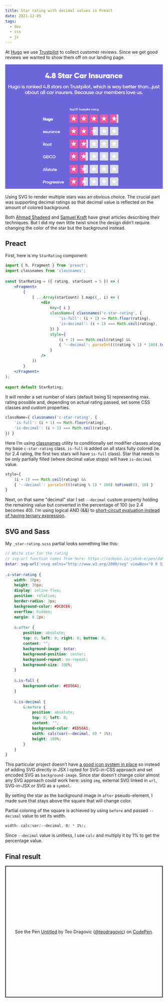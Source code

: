 ```yaml
---
title: Star rating with decimal values in Preact
date: 2021-12-05
tags:
  - dev
  - css
  - js
---
```


At [Hugo](https://withhugo.com/) we use [Trustpilot](https://www.trustpilot.com/review/www.withhugo.com) to collect customer reviews. Since we get good reviews we wanted to show them off on our landing page.

![Screenshot of Hugo Insurance landing page with Trustpilot rating](/img/hugo-rating.png)

Using SVG to render multiple stars was an obvious choice. The crucial part was supporting decimal ratings so that decimal value is reflected on the amount of colored background.

Both [Ahmad Shadeed](https://ishadeed.com/article/star-rating-svg/) and [Samuel Kraft](https://samuelkraft.com/blog/fractional-svg-stars-css) have great articles describing their techniques. But I did my own little twist since the design didn’t require changing the color of the star but the background instead.
## Preact

First, here is my `StarRating` component:

```jsx
import { h, Fragment } from 'preact';
import classnames from 'classnames';

const StarRating = ({ rating, starCount = 5 }) => (
    <Fragment>
        {
            [ ...Array(starCount) ].map((_, i) => (
                <div
                    key={ i }
                    className={ classnames('c-star-rating', {
                        'is-full': (i + 1) <= Math.floor(rating),
                        'is-decimal': (i + 1) === Math.ceil(rating),
                    }) }
                    style={
                        (i + 1) === Math.ceil(rating) &&
                        { '--decimal': parseInt(((rating % 1) * 100).toFixed(0), 10) }
                    }
                />
            ))
        }
    </Fragment>
);

export default StarRating;
```

It will render a set number of stars (default being 5) representing max. rating possible and, depending on actual rating passed, set some CSS classes and custom properties.

```jsx
className={ classnames('c-star-rating', {
    'is-full': (i + 1) <= Math.floor(rating),
    'is-decimal': (i + 1) === Math.ceil(rating),
}) }
```

Here I’m using [classnames](https://www.npmjs.com/package/classnames) utility to conditionally set modifier classes along my base `c-star-rating` class. `is-full` is added on all stars fully colored (ie. for 2.4 rating, the first two stars will have `is-full` class). Star that needs to be only partially filled (where decimal value stops) will have `is-decimal` value.

```jsx
style={
    (i + 1) === Math.ceil(rating) &&
    { '--decimal': parseInt(((rating % 1) * 100).toFixed(0), 10) }
}
```

Next, on that same "decimal" star I set `--decimal` custom property holding the remaining value but converted in the percentage of 100 (so 2.4 becomes 40). I’m using logical AND (&&) to [short-circuit evaluation instead of having ternary expression](https://teodragovic.com/blog/replacing-simple-conditionals-with-logical-and-andand/).

## SVG and Sass

My `_star-rating.scss` partial looks something like this:

```scss
// White star for the rating
// svg-url function comes from here: https://codepen.io/jakob-e/pen/doMoML
$star: svg-url('<svg xmlns="http://www.w3.org/2000/svg" viewBox="0 0 32 32"><path fill="#fff" d="M15.524 6.464a.5.5 0 0 1 .952 0l1.881 5.791a.5.5 0 0 0 .476.346h6.09a.5.5 0 0 1 .294.904l-4.927 3.58a.5.5 0 0 0-.182.559l1.882 5.792a.5.5 0 0 1-.77.559l-4.926-3.58a.5.5 0 0 0-.588 0l-4.927 3.58a.5.5 0 0 1-.77-.56l1.883-5.791a.5.5 0 0 0-.182-.56l-4.927-3.579a.5.5 0 0 1 .294-.904h6.09a.5.5 0 0 0 .476-.346l1.881-5.791Z"/></svg>');

.c-star-rating {
    width: 30px;
    height: 30px;
    display: inline-flex;
    position: relative;
    border-radius: 3px;
    background-color: #DCDCE6;
    overflow: hidden;
    margin: 0 2px;

    &:after {
        position: absolute;
        top: 0; left: 0; right: 0; bottom: 0;
        content: "";
        background-image: $star;
        background-position: center;
        background-repeat: no-repeat;
        background-size: 100%;
    }

    &.is-full {
        background-color: #ED56A1;
    }

    &.is-decimal {
        &:before {
            position: absolute;
            top: 0; left: 0;
            content: "";
            background-color: #ED56A1;
            width: calc(var(--decimal, 0) * 1%);
            height: 100%;
        }
    }
}
```

This particular project doesn’t have [a good icon system in place](/blog/optimizing-svg-icon-system-in-preact/) so instead of adding SVG directly in JSX I opted for SVG-in-CSS approach and set encoded SVG as `background-image`. Since star doesn't change color almost any SVG approach could work here: using `img`, external SVG linked in `url`, SVG-in-JSX or SVG as a `symbol`.

By setting the star as the background image in `after` pseudo-element, I made sure that stays above the square that will change color.

Partial coloring of the square is achieved by using `before` and passed `--decimal` value to set its width.

```css
width: calc(var(--decimal, 0) * 1%);
```

Since `--decimal` value is unitless, I use `calc` and multiply it by 1% to get the percentage value.

## Final result

<p class="codepen" data-height="419" data-default-tab="result" data-slug-hash="qBPOwwV" data-preview="true" data-user="teodragovic" style="height: 419px; box-sizing: border-box; display: flex; align-items: center; justify-content: center; border: 2px solid; margin: 1em 0; padding: 1em;">
  <span>See the Pen <a href="https://codepen.io/teodragovic/pen/qBPOwwV">
  Untitled</a> by Teo Dragovic (<a href="https://codepen.io/teodragovic">@teodragovic</a>)
  on <a href="https://codepen.io">CodePen</a>.</span>
</p>
<script async src="https://cpwebassets.codepen.io/assets/embed/ei.js"></script>
